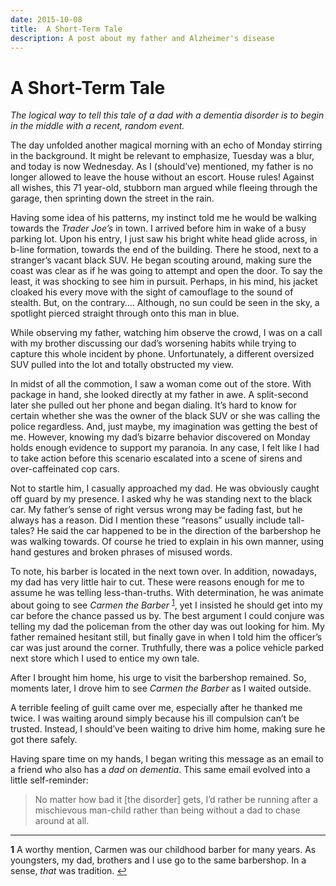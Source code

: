 ```yaml
---
date: 2015-10-08
title:  A Short-Term Tale
description: A post about my father and Alzheimer's disease
---
```


# A Short-Term Tale

_The logical way to tell this tale of a dad with a dementia disorder is to begin in the middle with a recent, random event._

The day unfolded another magical morning with an echo of Monday stirring in the background. It might be relevant to emphasize, Tuesday was a blur, and today is now Wednesday. As I (should’ve) mentioned, my father is no longer allowed to leave the house without an escort. House rules! Against all wishes, this 71 year-old, stubborn man argued while fleeing through the garage, then sprinting down the street in the rain. 

Having some idea of his patterns, my instinct told me he would be walking towards the _Trader Joe’s_ in town. I arrived before him in wake of a busy parking lot. Upon his entry, I just saw his bright white head glide across, in b-line formation, towards the end of the building. There he stood, next to a stranger’s vacant black SUV. He began scouting around, making sure the coast was clear as if he was going to attempt and open the door. To say the least, it was shocking to see him in pursuit. Perhaps, in his mind, his jacket cloaked his every move with the sight of camouflage to the sound of stealth. But, on the contrary…. Although, no sun could be seen in the sky, a spotlight pierced straight through onto this man in blue. 

While observing my father, watching him observe the crowd, I was on a call with my brother discussing our dad’s worsening habits while trying to capture this whole incident by phone. Unfortunately, a different oversized SUV pulled into the lot and totally obstructed my view. 

In midst of all the commotion, I saw a woman come out of the store. With package in hand, she looked directly at my father in awe. A split-second later she pulled out her phone and began dialing. It’s hard to know for certain whether she was the owner of the black SUV or she was calling the police regardless. And, just maybe, my imagination was getting the best of me. However, knowing my dad’s bizarre behavior discovered on Monday holds enough evidence to support my paranoia. In any case, I felt like I had to take action before this scenario escalated into a scene of sirens and over-caffeinated cop cars. 

Not to startle him, I casually approached my dad. He was obviously caught off guard by my presence. I asked why he was standing next to the black car. My father’s sense of right versus wrong may be fading fast, but he always has a reason. Did I mention these “reasons” usually include tall-tales? He said the car happened to be in the direction of the barbershop he was walking towards. Of course he tried to explain in his own manner, using hand gestures and broken phrases of misused words. 

To note, his barber is located in the next town over. In addition, nowadays, my dad has very little hair to cut. These were reasons enough for me to assume he was telling less-than-truths. With determination, he was animate about going to see _Carmen the Barber_ <sup id="a1">[1](#f1)</sup>, yet I insisted he should get into my car before the chance passed us by. The best argument I could conjure was telling my dad the policeman from the other day was out looking for him. My father remained hesitant still, but finally gave in when I told him the officer’s car was just around the corner. Truthfully, there was a police vehicle parked next store which I used to entice my own tale. 

After I brought him home, his urge to visit the barbershop remained. So, moments later, I drove him to see _Carmen the Barber_ as I waited outside. 

A terrible feeling of guilt came over me, especially after he thanked me twice. I was waiting around simply because his ill compulsion can’t be trusted. Instead, I should’ve been waiting to drive him home, making sure he got there safely. 

Having spare time on my hands, I began writing this message as an email to a friend who also has a _dad on dementia_. This same email evolved into a little self-reminder: 

> No matter how bad it [the disorder] gets, I’d rather be running after a mischievous man-child rather than being without a dad to chase around at all.

- - -

<b id="f1">1</b> A worthy mention, Carmen was our childhood barber for many years. As youngsters, my dad, brothers and I use go to the same barbershop. In a sense, _that_ was tradition. [↩](#a1)
<!--stackedit_data:
eyJoaXN0b3J5IjpbLTE1MTg4MjQ0MzAsLTI0MjY5MjcyMF19
-->